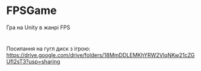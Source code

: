 # FPSGame
Гра на Unity в жанрі FPS
# 
Посилання на гугл диск з ігрою: https://drive.google.com/drive/folders/18MmDDLEMKhYRW2VlqNKw21cZGUfl2sT3?usp=sharing
